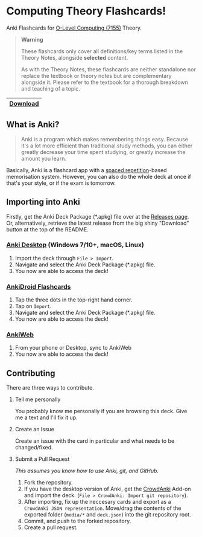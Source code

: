 # Computing Theory Flashcards!

Anki Flashcards for [O-Level Computing (7155)](https://www.seab.gov.sg/docs/default-source/national-examinations/syllabus/olevel/2022syllabus/7155_y22_sy.pdf) Theory.

> **Warning**
>
> These flashcards only cover all definitions/key terms listed in the Theory Notes, alongside **selected** content.
> 
> As with the Theory Notes, these flashcards are neither standalone nor replace the textbook or theory notes but are complementary alongside it. Please refer to the textbook for a thorough breakdown and teaching of a topic.

| [Download](https://github.com/markjoshwel/compcards/releases/latest/download/compcards.apkg) |
| --- |

## What is Anki?

> Anki is a program which makes remembering things easy. Because it's a lot more efficient than traditional study methods, you can either greatly decrease your time spent studying, or greatly increase the amount you learn.

Basically, Anki is a flashcard app with a [spaced repetition](https://en.wikipedia.org/wiki/Spaced_repetition)-based memorisation system. However, you can also do the whole deck at once if that's your style, or if the exam is tomorrow.

## Importing into Anki

Firstly, get the Anki Deck Package (*.apkg) file over at the [Releases page](https://github.com/markjoshwel/compcards/releases). Or, alternatively, retrieve the latest release from the big shiny "Download" button at the top of the README.

### [Anki Desktop](https://apps.ankiweb.net/) (Windows 7/10+, macOS, Linux)

1. Import the deck through `File > Import`.
2. Navigate and select the Anki Deck Package (*.apkg) file.
3. You now are able to access the deck!

### [AnkiDroid Flashcards](https://play.google.com/store/apps/details?id=com.ichi2.anki)

1. Tap the three dots in the top-right hand corner.
2. Tap on `Import`.
3. Navigate and select the Anki Deck Package (*.apkg) file.
4. You now are able to access the deck!

### [AnkiWeb](https://ankiweb.net/decks/)

1. From your phone or Desktop, sync to AnkiWeb
2. You now are able to access the deck!

## Contributing

There are three ways to contribute.

1. Tell me personally

   You probably know me personally if you are browsing this deck. Give me a text and I'll fix it up.

2. Create an Issue

   Create an issue with the card in particular and what needs to be changed/fixed.

3. Submit a Pull Request

   _This assumes you know how to use Anki, git, and GitHub._

   1. Fork the repository.
   2. If you have the desktop version of Anki, get the [CrowdAnki](https://ankiweb.net/shared/info/1788670778) Add-on and import the deck. (`File > CrowdAnki: Import git repository`).
   3. After importing, fix up the neccesary cards and export as a `CrowdAnki JSON representation`. Move/drag the contents of the exported folder (`media/*` and `deck.json`) into the git repository root.
   4. Commit, and push to the forked repository.
   5. Create a pull request.
